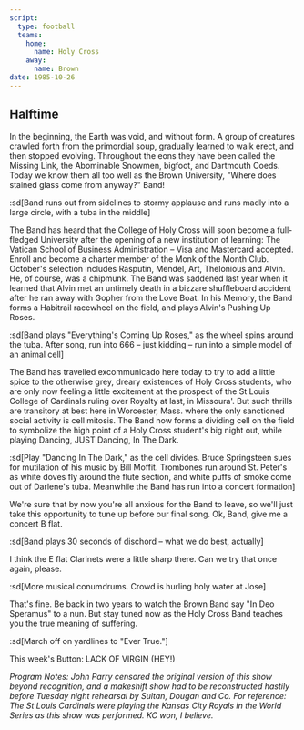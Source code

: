 ```yaml
---
script:
  type: football
  teams:
    home:
      name: Holy Cross
    away:
      name: Brown
date: 1985-10-26
---
```


## Halftime

In the beginning, the Earth was void, and without form. A group of creatures crawled forth from the primordial soup, gradually learned to walk erect, and then stopped evolving. Throughout the eons they have been called the Missing Link, the Abominable Snowmen, bigfoot, and Dartmouth Coeds. Today we know them all too well as the Brown University, "Where does stained glass come from anyway?" Band!

:sd[Band runs out from sidelines to stormy applause and runs madly into a large circle, with a tuba in the middle]

The Band has heard that the College of Holy Cross will soon become a full-fledged University after the opening of a new institution of learning: The Vatican School of Business Administration – Visa and Mastercard accepted. Enroll and become a charter member of the Monk of the Month Club. October's selection includes Rasputin, Mendel, Art, Thelonious and Alvin. He, of course, was a chipmunk. The Band was saddened last year when it learned that Alvin met an untimely death in a bizzare shuffleboard accident after he ran away with Gopher from the Love Boat. In his Memory, the Band forms a Habitrail racewheel on the field, and plays Alvin's Pushing Up Roses.

:sd[Band plays "Everything's Coming Up Roses," as the wheel spins around the tuba. After song, run into 666 – just kidding – run into a simple model of an animal cell]

The Band has travelled excommunicado here today to try to add a little spice to the otherwise grey, dreary existences of Holy Cross students, who are only now feeling a little excitement at the prospect of the St Louis College of Cardinals ruling over Royalty at last, in Missoura'. But such thrills are transitory at best here in Worcester, Mass. where the only sanctioned social activity is cell mitosis. The Band now forms a dividing cell on the field to symbolize the high point of a Holy Cross student's big night out, while playing Dancing, JUST Dancing, In The Dark.

:sd[Play "Dancing In The Dark," as the cell divides. Bruce Springsteen sues for mutilation of his music by Bill Moffit. Trombones run around St. Peter's as white doves fly around the flute section, and white puffs of smoke come out of Darlene's tuba. Meanwhile the Band has run into a concert formation]

We're sure that by now you're all anxious for the Band to leave, so we'll just take this opportunity to tune up before our final song. Ok, Band, give me a concert B flat.

:sd[Band plays 30 seconds of dischord – what we do best, actually]

I think the E flat Clarinets were a little sharp there. Can we try that once again, please.

:sd[More musical conumdrums. Crowd is hurling holy water at Jose]

That's fine. Be back in two years to watch the Brown Band say "In Deo Speramus" to a nun. But stay tuned now as the Holy Cross Band teaches you the true meaning of suffering.

:sd[March off on yardlines to "Ever True."]

This week's Button: LACK OF VIRGIN (HEY!)

_Program Notes: John Parry censored the original version of this show beyond recognition, and a makeshift show had to be reconstructed hastily before Tuesday night rehearsal by Sultan, Dougan and Co. For reference: The St Louis Cardinals were playing the Kansas City Royals in the World Series as this show was performed. KC won, I believe._
